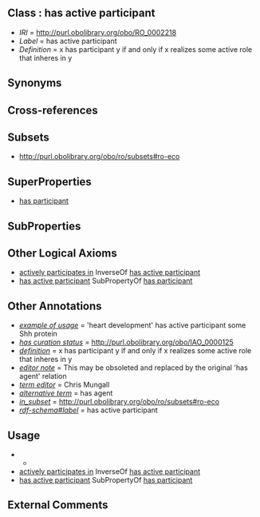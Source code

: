 
## Class : has active participant

 * *IRI* = http://purl.obolibrary.org/obo/RO_0002218
 * *Label* = has active participant
 * *Definition* = x has participant y if and only if x realizes some active role that inheres in y

## Synonyms


## Cross-references


## Subsets

 * http://purl.obolibrary.org/obo/ro/subsets#ro-eco

## SuperProperties

 * [has participant](../../RO/57/RO_0000057.md)

## SubProperties


## Other Logical Axioms

 * [actively participates in](../../RO/17/RO_0002217.md) InverseOf [has active participant](../../RO/18/RO_0002218.md)
 * [has active participant](../../RO/18/RO_0002218.md) SubPropertyOf [has participant](../../RO/57/RO_0000057.md)

## Other Annotations

 * *[example of usage](../../IAO/12/IAO_0000112.md)* = 'heart development' has active participant some Shh protein
 * *[has curation status](../../IAO/14/IAO_0000114.md)* = http://purl.obolibrary.org/obo/IAO_0000125
 * *[definition](../../IAO/15/IAO_0000115.md)* = x has participant y if and only if x realizes some active role that inheres in y
 * *[editor note](../../IAO/16/IAO_0000116.md)* = This may be obsoleted and replaced by the original 'has agent' relation
 * *[term editor](../../IAO/17/IAO_0000117.md)* = Chris Mungall
 * *[alternative term](../../IAO/18/IAO_0000118.md)* = has agent
 * *[in_subset](../../et/oboInOwl#inSubset.md)* = http://purl.obolibrary.org/obo/ro/subsets#ro-eco
 * *[rdf-schema#label](../../el/rdf-schema#label.md)* = has active participant

## Usage

 * -
 * [actively participates in](../../RO/17/RO_0002217.md) InverseOf [has active participant](../../RO/18/RO_0002218.md)
 * [has active participant](../../RO/18/RO_0002218.md) SubPropertyOf [has participant](../../RO/57/RO_0000057.md)

## External Comments

